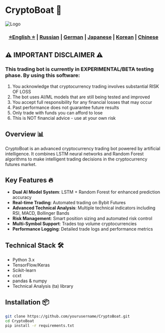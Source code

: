 # CryptoBoat 🚀

![Logo](https://github.com/Solrikk/CryptoBoat/blob/main/assets/232845.png)

<div align="center">
  <h3>
    <a href="https://github.com/Solrikk/CryptoBoat/blob/main/README.md">⭐English ⭐</a> |
    <a href="https://github.com/Solrikk/CryptoBoat/blob/main/docs/readme/README_RU.md">Russian</a> |
    <a href="https://github.com/Solrikk/CryptoBoat/blob/main/docs/readme/README_GE.md">German</a> |
    <a href="https://github.com/Solrikk/CryptoBoat/blob/main/docs/readme//README_JP.md">Japanese</a> |
    <a href="https://github.com/Solrikk/CryptoBoat/blob/main/docs/readme/README_KR.md">Korean</a> |
    <a href="https://github.com/Solrikk/CryptoBoat/blob/main/docs/readme/README_CN.md">Chinese</a>
  </h3>
</div>

## ⚠️ IMPORTANT DISCLAIMER ⚠️
### This trading bot is currently in EXPERIMENTAL/BETA testing phase. By using this software:
1. You acknowledge that cryptocurrency trading involves substantial RISK OF LOSS
2. The bot uses AI/ML models that are still being tested and improved
3. You accept full responsibility for any financial losses that may occur
4. Past performance does not guarantee future results
5. Only trade with funds you can afford to lose
6. This is NOT financial advice - use at your own risk

## Overview 📊

CryptoBoat is an advanced cryptocurrency trading bot powered by artificial intelligence. It combines LSTM neural networks and Random Forest algorithms to make intelligent trading decisions in the cryptocurrency futures market.

## Key Features 🔥

- **Dual AI Model System**: LSTM + Random Forest for enhanced prediction accuracy
- **Real-time Trading**: Automated trading on Bybit Futures
- **Advanced Technical Analysis**: Multiple technical indicators including RSI, MACD, Bollinger Bands
- **Risk Management**: Smart position sizing and automated risk control
- **Multi-Symbol Support**: Trades top volume cryptocurrencies
- **Performance Logging**: Detailed trade logs and performance metrics

## Technical Stack 🛠

- Python 3.x
- TensorFlow/Keras
- Scikit-learn
- ccxt
- pandas & numpy
- Technical Analysis (ta) library

## Installation 📦

```bash
git clone https://github.com/yourusername/CryptoBoat.git
cd CryptoBoat
pip install -r requirements.txt
